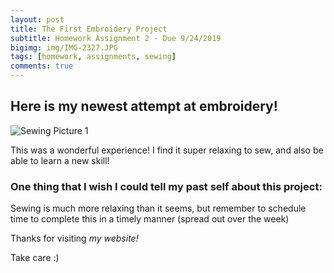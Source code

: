 ```yaml
---
layout: post
title: The First Embroidery Project  
subtitle: Homework Assignment 2 - Due 9/24/2019
bigimg: img/IMG-2327.JPG
tags: [homework, assignments, sewing]
comments: true
---
```

## Here is my newest attempt at embroidery!
![Sewing Picture 1](https://nicollemc17.github.io/bphoto/IMG-2327.JPG) 

This was a wonderful experience! I find it super relaxing to sew, and also be able to learn a new skill! 

### One thing that I wish I could tell my past self about this project:
Sewing is much more relaxing than it seems, but remember to schedule time to complete this in a timely manner (spread out over the week)

Thanks for visiting _my website!_

Take care :)
